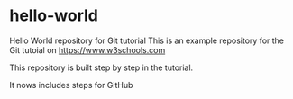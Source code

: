 # hello-world
Hello World repository for Git tutorial
This is an example repository for the Git tutoial on https://www.w3schools.com

This repository is built step by step in the tutorial.

It nows includes steps for GitHub
